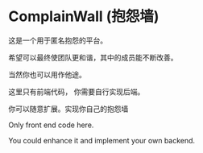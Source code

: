 # ComplainWall (抱怨墙)

这是一个用于匿名抱怨的平台。

希望可以最终使团队更和谐，其中的成员能不断改善。

当然你也可以用作他途。

这里只有前端代码， 你需要自行实现后端。 

你可以随意扩展。实现你自己的抱怨墙


Only front end code here.

You could enhance it and implement your own backend.

